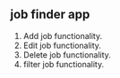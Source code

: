 ## job finder app
1. Add job functionality. 
2. Edit job functionality.
3. Delete job functionality.
3. filter job functionality.

 
